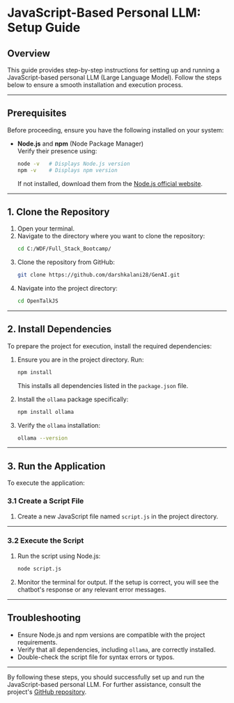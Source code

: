 # JavaScript-Based Personal LLM: Setup Guide

## Overview
This guide provides step-by-step instructions for setting up and running a JavaScript-based personal LLM (Large Language Model). Follow the steps below to ensure a smooth installation and execution process.

---

## Prerequisites
Before proceeding, ensure you have the following installed on your system:
- **Node.js** and **npm** (Node Package Manager)  
  Verify their presence using:
  ```bash
  node -v   # Displays Node.js version
  npm -v    # Displays npm version
  ```
  If not installed, download them from the [Node.js official website](https://nodejs.org).

---

## 1. Clone the Repository
1. Open your terminal.
2. Navigate to the directory where you want to clone the repository:
   ```bash
   cd C:/WDF/Full_Stack_Bootcamp/
   ```
3. Clone the repository from GitHub:
   ```bash
   git clone https://github.com/darshkalani28/GenAI.git
   ```
4. Navigate into the project directory:
   ```bash
   cd OpenTalkJS
   ```

---

## 2. Install Dependencies
To prepare the project for execution, install the required dependencies:

1. Ensure you are in the project directory. Run:
   ```bash
   npm install
   ```
   This installs all dependencies listed in the `package.json` file.

2. Install the `ollama` package specifically:
   ```bash
   npm install ollama
   ```

3. Verify the `ollama` installation:
   ```bash
   ollama --version
   ```

---

## 3. Run the Application
To execute the application:

### 3.1 Create a Script File
1. Create a new JavaScript file named `script.js` in the project directory.

---

### 3.2 Execute the Script
1. Run the script using Node.js:
   ```bash
   node script.js
   ```

2. Monitor the terminal for output. If the setup is correct, you will see the chatbot's response or any relevant error messages.

---

## Troubleshooting
- Ensure Node.js and npm versions are compatible with the project requirements.
- Verify that all dependencies, including `ollama`, are correctly installed.
- Double-check the script file for syntax errors or typos.

---

By following these steps, you should successfully set up and run the JavaScript-based personal LLM. For further assistance, consult the project's [GitHub repository](https://github.com/darshkalani28/GenAI).